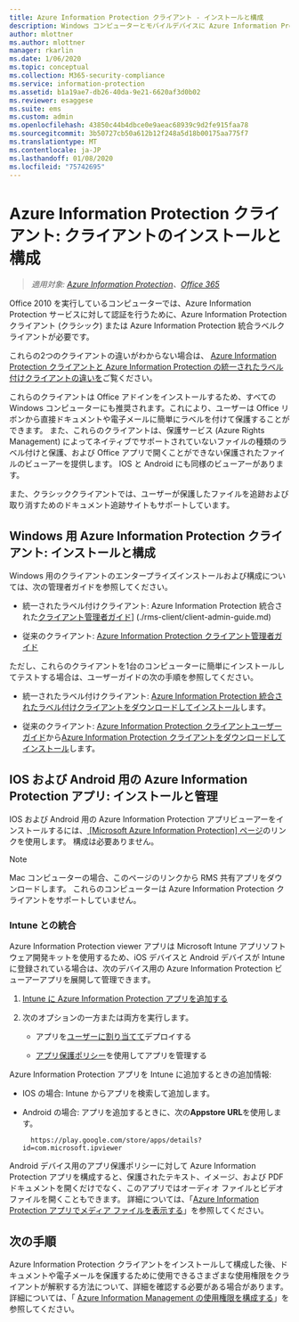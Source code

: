 ```yaml
---
title: Azure Information Protection クライアント - インストールと構成
description: Windows コンピューターとモバイルデバイスに Azure Information Protection クライアントを展開する方法に関する管理者向けの情報。
author: mlottner
ms.author: mlottner
manager: rkarlin
ms.date: 1/06/2020
ms.topic: conceptual
ms.collection: M365-security-compliance
ms.service: information-protection
ms.assetid: b1a19ae7-db26-40da-9e21-6620af3d0b02
ms.reviewer: esaggese
ms.suite: ems
ms.custom: admin
ms.openlocfilehash: 43850c44b4dbce0e9aeac68939c9d2fe915faa78
ms.sourcegitcommit: 3b50727cb50a612b12f248a5d18b00175aa775f7
ms.translationtype: MT
ms.contentlocale: ja-JP
ms.lasthandoff: 01/08/2020
ms.locfileid: "75742695"
---
```

# <a name="azure-information-protection-client-installation-and-configuration-for-clients"></a>Azure Information Protection クライアント: クライアントのインストールと構成

>*適用対象: [Azure Information Protection](https://azure.microsoft.com/pricing/details/information-protection)、[Office 365](https://download.microsoft.com/download/E/C/F/ECF42E71-4EC0-48FF-AA00-577AC14D5B5C/Azure_Information_Protection_licensing_datasheet_EN-US.pdf)*


Office 2010 を実行しているコンピューターでは、Azure Information Protection サービスに対して認証を行うために、Azure Information Protection クライアント (クラシック) または Azure Information Protection 統合ラベルクライアントが必要です。

これらの2つのクライアントの違いがわからない場合は、  [Azure Information Protection クライアントと Azure Information Protection の統一されたラベル付けクライアントの違いを](faqs.md#whats-the-difference-between-azure-information-protection-and-microsoft-information-protection)ご覧ください。

これらのクライアントは Office アドインをインストールするため、すべての Windows コンピューターにも推奨されます。これにより、ユーザーは Office リボンから直接ドキュメントや電子メールに簡単にラベルを付けて保護することができます。 また、これらのクライアントは、保護サービス (Azure Rights Management) によってネイティブでサポートされていないファイルの種類のラベル付けと保護、および Office アプリで開くことができない保護されたファイルのビューアーを提供します。 IOS と Android にも同様のビューアーがあります。

また、クラシッククライアントでは、ユーザーが保護したファイルを追跡および取り消すためのドキュメント追跡サイトもサポートしています。

## <a name="the-azure-information-protection-client-for-windows-installation-and-configuration"></a>Windows 用 Azure Information Protection クライアント: インストールと構成

Windows 用のクライアントのエンタープライズインストールおよび構成については、次の管理者ガイドを参照してください。

- 統一されたラベル付けクライアント: Azure Information Protection 統合された[クライアント管理者ガイド](./rms-client/clientv2-admin-guide.md)] (./rms-client/client-admin-guide.md)

- 従来のクライアント: [Azure Information Protection クライアント管理者ガイド](./rms-client/client-admin-guide.md)

ただし、これらのクライアントを1台のコンピューターに簡単にインストールしてテストする場合は、ユーザーガイドの次の手順を参照してください。

- 統一されたラベル付けクライアント: [Azure Information Protection 統合されたラベル付けクライアントをダウンロードしてインストール](./rms-client/install-unifiedlabelingclient-app.md)します。

- 従来のクライアント: [Azure Information Protection クライアントユーザーガイド](./rms-client/client-user-guide.md)から[Azure Information Protection クライアントをダウンロードしてインストール](./rms-client/install-client-app.md)します。

## <a name="the-azure-information-protection-app-for-ios-and-android-installation-and-management"></a>IOS および Android 用の Azure Information Protection アプリ: インストールと管理

IOS および Android 用の Azure Information Protection アプリビューアーをインストールするには、[ [Microsoft Azure Information Protection] ページ](https://go.microsoft.com/fwlink/?LinkId=303970)のリンクを使用します。 構成は必要ありません。

> [!NOTE]
> Mac コンピューターの場合、このページのリンクから RMS 共有アプリをダウンロードします。 これらのコンピューターは Azure Information Protection クライアントをサポートしていません。

### <a name="integration-with-intune"></a>Intune との統合

Azure Information Protection viewer アプリは Microsoft Intune アプリソフトウェア開発キットを使用するため、iOS デバイスと Android デバイスが Intune に登録されている場合は、次のデバイス用の Azure Information Protection ビューアーアプリを展開して管理できます。

1. [Intune に Azure Information Protection アプリを追加する](/intune/apps-add) 

2. 次のオプションの一方または両方を実行します。
    
    - アプリを[ユーザーに割り当てて](/intune/apps-deploy)デプロイする
    
    - [アプリ保護ポリシー](/intune/app-protection-policies)を使用してアプリを管理する

Azure Information Protection アプリを Intune に追加するときの追加情報:

- IOS の場合: Intune からアプリを検索して追加します。

- Android の場合: アプリを追加するときに、次の**Appstore URL**を使用します。
        
        https://play.google.com/store/apps/details?id=com.microsoft.ipviewer

Android デバイス用のアプリ保護ポリシーに対して Azure Information Protection アプリを構成すると、保護されたテキスト、イメージ、および PDF ドキュメントを開くだけでなく、このアプリではオーディオ ファイルとビデオ ファイルを開くこともできます。 詳細については、「[Azure Information Protection アプリでメディア ファイルを表示する](/intune/end-user-mam-apps-android#view-media-files-with-the-azure-information-protection-app)」を参照してください。

## <a name="next-steps"></a>次の手順

Azure Information Protection クライアントをインストールして構成した後、ドキュメントや電子メールを保護するために使用できるさまざまな使用権限をクライアントが解釈する方法について、詳細を確認する必要がある場合があります。 詳細については、「 [Azure Information Management の使用権限を構成する](configure-usage-rights.md)」を参照してください。
